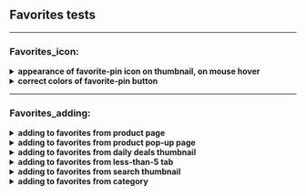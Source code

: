 
## Favorites tests
----


### Favorites_icon:


<details><summary><strong>appearance of favorite-pin icon on thumbnail, on mouse hover</strong></summary>
<p>
  
- open deals page
- move mouse over one of the thumbnails
- if correct, the pin button is visible:		
</p>
</details> 
   
<details><summary><strong>correct colors of favorite-pin button</strong></summary> 
<p>
   
- open deals page
- move mouse over one of the thumbnails
- save the color of pin icon, click it and save the new color
- if correct, the unselected color is grey and the selected color is pink:
- at the end, remove the product from the favorites, for the future tests	
</p>
</details> 
 
----

### Favorites_adding:

           
<details><summary><strong>adding to favorites from product page</strong></summary>
<p> 
 
- get to the required product page and save its title
- add to the favorites
- open the favorites window and save its contents
- if correct, the product title will be found in the favorites window:
- at the end, remove the products from the favorites, for the future tests	
</p>
</details> 
    		
<details><summary><strong>adding to favorites from product pop-up page</strong></summary>
<p>
   
- open one of the products on the main page and save its name
- add to favorites
- open the favorites window and save its contents
- if correct, the product title will be found in the favorites window:
- at the end, remove the products from the favorites, for the future tests	
</p>
</details> 
    
<details><summary><strong>adding to favorites from daily deals thumbnail</strong></summary>
<p>
   
- open the deals page
- click the pin button on the thumbnail
- save products title			
- open the favorites window and save its contents
- if correct, the product title will be found in the favorites window:
- at the end, remove the products from the favorites, for the future tests	
</p>
</details> 
   
<details><summary><strong>adding to favorites from less-than-5 tab</strong></summary>
<p> 

- open the less-than-5 tab
- click the pin button on the thumbnail
- save products title			
- open the favorites window and save its contents
- if correct, the product title will be found in the favorites window:
- at the end, remove the products from the favorites, for the future tests		
</p>
</details> 
  
<details><summary><strong>adding to favorites from search thumbnail</strong></summary>
<p>
   
- open the main page
- perform search and open the product
- click the pin button on the thumbnail
- save products title			
- open the favorites window and save its contents
- if correct, the product title will be found in the favorites window:
- at the end, remove the products from the favorites, for the future tests	
</p>
</details> 
    
<details><summary><strong>adding to favorites from category</strong></summary>
<p>
   
- open the main page
- chose the first category from side panel and choose the first sub category
- click the pin button on the third thumbnail
- save products title			
- open the favorites window and save its contents
- if correct, the product title will be found in the favorites window:
- at the end, remove the products from the favorites, for the future tests	
</p>
</details> 
  
